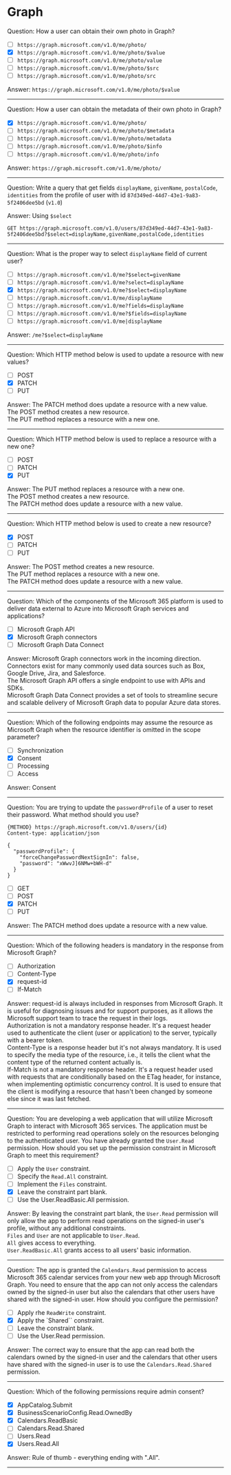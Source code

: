 # Graph

Question: How a user can obtain their own photo in Graph?

- [ ] `https://graph.microsoft.com/v1.0/me/photo/`
- [x] `https://graph.microsoft.com/v1.0/me/photo/$value`
- [ ] `https://graph.microsoft.com/v1.0/me/photo/value`
- [ ] `https://graph.microsoft.com/v1.0/me/photo/$src`
- [ ] `https://graph.microsoft.com/v1.0/me/photo/src`

Answer: `https://graph.microsoft.com/v1.0/me/photo/$value`

---

Question: How a user can obtain the metadata of their own photo in Graph?

- [x] `https://graph.microsoft.com/v1.0/me/photo/`
- [ ] `https://graph.microsoft.com/v1.0/me/photo/$metadata`
- [ ] `https://graph.microsoft.com/v1.0/me/photo/metadata`
- [ ] `https://graph.microsoft.com/v1.0/me/photo/$info`
- [ ] `https://graph.microsoft.com/v1.0/me/photo/info`

Answer: `https://graph.microsoft.com/v1.0/me/photo/`

---

Question: Write a query that get fields `displayName`, `givenName`, `postalCode`, `identities` from the profile of user with id `87d349ed-44d7-43e1-9a83-5f2406dee5bd` (`v1.0`)

Answer: Using `$select`

```http
GET https://graph.microsoft.com/v1.0/users/87d349ed-44d7-43e1-9a83-5f2406dee5bd?$select=displayName,givenName,postalCode,identities
```

---

Question: What is the proper way to select `displayName` field of current user?

- [ ] `https://graph.microsoft.com/v1.0/me?$select=givenName`
- [ ] `https://graph.microsoft.com/v1.0/me?select=displayName`
- [x] `https://graph.microsoft.com/v1.0/me?$select=displayName`
- [ ] `https://graph.microsoft.com/v1.0/me/displayName`
- [ ] `https://graph.microsoft.com/v1.0/me?fields=displayName`
- [ ] `https://graph.microsoft.com/v1.0/me?$fields=displayName`
- [ ] `https://graph.microsoft.com/v1.0/me|displayName`

Answer: `/me?$select=displayName`

---

Question: Which HTTP method below is used to update a resource with new values?

- [ ] POST
- [x] PATCH
- [ ] PUT

Answer: The PATCH method does update a resource with a new value.  
The POST method creates a new resource.  
The PUT method replaces a resource with a new one.

---

Question: Which HTTP method below is used to replace a resource with a new one?

- [ ] POST
- [ ] PATCH
- [x] PUT

Answer: The PUT method replaces a resource with a new one.  
The POST method creates a new resource.  
The PATCH method does update a resource with a new value.

---

Question: Which HTTP method below is used to create a new resource?

- [x] POST
- [ ] PATCH
- [ ] PUT

Answer: The POST method creates a new resource.  
The PUT method replaces a resource with a new one.  
The PATCH method does update a resource with a new value.

---

Question: Which of the components of the Microsoft 365 platform is used to deliver data external to Azure into Microsoft Graph services and applications?

- [ ] Microsoft Graph API
- [x] Microsoft Graph connectors
- [ ] Microsoft Graph Data Connect

Answer: Microsoft Graph connectors work in the incoming direction. Connectors exist for many commonly used data sources such as Box, Google Drive, Jira, and Salesforce.  
The Microsoft Graph API offers a single endpoint to use with APIs and SDKs.  
Microsoft Graph Data Connect provides a set of tools to streamline secure and scalable delivery of Microsoft Graph data to popular Azure data stores.

---

Question: Which of the following endpoints may assume the resource as Microsoft Graph when the resource identifier is omitted in the scope parameter?

- [ ] Synchronization
- [x] Consent
- [ ] Processing
- [ ] Access

Answer: Consent

---

Question: You are trying to update the `passwordProfile` of a user to reset their password. What method should you use?

```http
{METHOD} https://graph.microsoft.com/v1.0/users/{id}
Content-type: application/json

{
  "passwordProfile": {
    "forceChangePasswordNextSignIn": false,
    "password": "xWwvJ]6NMw+bWH-d"
  }
}
```

- [ ] GET
- [ ] POST
- [x] PATCH
- [ ] PUT

Answer: The PATCH method does update a resource with a new value.

---

Question: Which of the following headers is mandatory in the response from Microsoft Graph?

- [ ] Authorization
- [ ] Content-Type
- [x] request-id
- [ ] If-Match

Answer: request-id is always included in responses from Microsoft Graph. It is useful for diagnosing issues and for support purposes, as it allows the Microsoft support team to trace the request in their logs.  
Authorization is not a mandatory response header. It's a request header used to authenticate the client (user or application) to the server, typically with a bearer token.  
Content-Type is a response header but it's not always mandatory. It is used to specify the media type of the resource, i.e., it tells the client what the content type of the returned content actually is.  
If-Match is not a mandatory response header. It's a request header used with requests that are conditionally based on the ETag header, for instance, when implementing optimistic concurrency control. It is used to ensure that the client is modifying a resource that hasn't been changed by someone else since it was last fetched.

---

Question: You are developing a web application that will utilize Microsoft Graph to interact with Microsoft 365 services. The application must be restricted to performing read operations solely on the resources belonging to the authenticated user. You have already granted the `User.Read` permission. How should you set up the permission constraint in Microsoft Graph to meet this requirement?

- [ ] Apply the `User` constraint.
- [ ] Specify the `Read.All` constraint.
- [ ] Implement the `Files` constraint.
- [x] Leave the constraint part blank.
- [ ] Use the User.ReadBasic.All permission.

Answer: By leaving the constraint part blank, the `User.Read` permission will only allow the app to perform read operations on the signed-in user's profile, without any additional constraints.  
`Files` and `User` are not applicable to `User.Read`.  
`All` gives access to everything.  
`User.ReadBasic.All` grants access to all users' basic information.

---

Question: The app is granted the `Calendars.Read` permission to access Microsoft 365 calendar services from your new web app through Microsoft Graph. You need to ensure that the app can not only access the calendars owned by the signed-in user but also the calendars that other users have shared with the signed-in user. How should you configure the permission?

- [ ] Apply rhe `ReadWrite` constraint.
- [x] Apply the `Shared`` constraint.
- [ ] Leave the constraint blank.
- [ ] Use the User.Read permission.

Answer: The correct way to ensure that the app can read both the calendars owned by the signed-in user and the calendars that other users have shared with the signed-in user is to use the `Calendars.Read.Shared` permission.

---

Question: Which of the following permissions require admin consent?

- [x] AppCatalog.Submit
- [x] BusinessScenarioConfig.Read.OwnedBy
- [x] Calendars.ReadBasic
- [ ] Calendars.Read.Shared
- [ ] Users.Read
- [x] Users.Read.All

Answer: Rule of thumb - everything ending with ".All".

---
